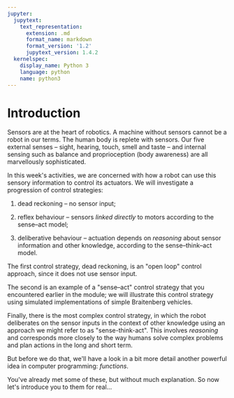 ```yaml
---
jupyter:
  jupytext:
    text_representation:
      extension: .md
      format_name: markdown
      format_version: '1.2'
      jupytext_version: 1.4.2
  kernelspec:
    display_name: Python 3
    language: python
    name: python3
---
```


# Introduction


Sensors are at the heart of robotics. A machine without sensors cannot be a robot in our terms. The human body is replete with sensors. Our five external senses – sight, hearing, touch, smell and taste – and internal sensing such as balance and proprioception (body awareness) are all marvellously sophisticated.

In this week's activities, we are concerned with how a robot can use this sensory information to control its actuators. We will investigate a progression of control strategies:

1. dead reckoning – no sensor input;

2. reflex behaviour – sensors *linked directly* to motors according to the sense–act model;

3. deliberative behaviour – actuation depends on *reasoning* about sensor information and other knowledge, according to the sense–think–act model.

The first control strategy, dead reckoning, is an "open loop" control approach, since it does not use sensor input.

The second is an example of a "sense–act" control strategy that you encountered earlier in the module; we will illustrate this control strategy using simulated implementations of simple Braitenberg vehicles.

Finally, there is the most complex control strategy, in which the robot deliberates on the sensor inputs in the context of other knowledge using an approach we might refer to as "sense-think-act". This involves *reasoning* and corresponds more closely to the way humans solve complex problems and plan actions in the long and short term.

But before we do that, we'll have a look in a bit more detail another powerful idea in computer programming: *functions*.

You've already met some of these, but without much explanation. So now let's introduce you to them for real...
